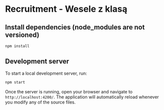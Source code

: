 # Recruitment - Wesele z klasą

## Install dependencies (node_modules are not versioned)
```bash
npm install
```

## Development server

To start a local development server, run:

```bash
npm start
```

Once the server is running, open your browser and navigate to `http://localhost:4200/`. The application will automatically reload whenever you modify any of the source files.
